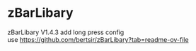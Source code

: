 # zBarLibary
zBarLibary V1.4.3
add long press config<br>
use https://github.com/bertsir/zBarLibary?tab=readme-ov-file
